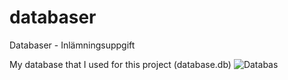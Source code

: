 # databaser
Databaser - Inlämningsuppgift

My database that I used for this project (database.db)
![Databas](https://github.com/user-attachments/assets/fc96a2ce-253e-4d03-a1cf-95403eb94249)
